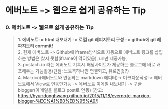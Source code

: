 # 에버노트 -> 웹으로 쉽게 공유하는 Tip

### 0. 에버노트 -> 웹으로 쉽게 공유하는 Tip
> **1. 에버노트-> html 내보내기 -> 로컬 git 레피지토리 구성 -> github에 git 레파지토리 commit!**  
> 2. 현재 에버노트 -> Github에 iframe방식으로 자동으로 에버노트 링크를 삽입하는 방법은 찾지 못함(iframe이 막혀있음), url만 제공가능;  
> 3. postach.io 라는 에버노트 기록시 해당사이트가 제공하는 블로그에 바로 배포해주는 기능활용(단점: 노트북하나만 연결되고, 유로인것?)  
> 4. Marxico(에버노트와 연동되는 markdown 에디터)-> 마크다운작성-> 에버노트에서 View로 연동만가능 -> 에버노트 이메일 내보내기 -> 구글 blogger(이메일을 블로그 post로 연동) (참고: https://hyundonghwang.github.io/2015/11/18/evernote-marxico-blogger-%EC%A1%B0%ED%95%A9/)  

<br>
